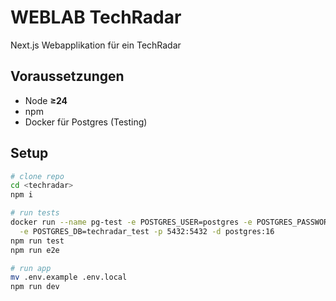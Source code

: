 # WEBLAB TechRadar

Next.js Webapplikation für ein TechRadar

## Voraussetzungen
- Node **≥24**
- npm
- Docker für Postgres (Testing)

## Setup
```bash
# clone repo
cd <techradar>
npm i

# run tests
docker run --name pg-test -e POSTGRES_USER=postgres -e POSTGRES_PASSWORD=postgres \
  -e POSTGRES_DB=techradar_test -p 5432:5432 -d postgres:16
npm run test
npm run e2e

# run app
mv .env.example .env.local
npm run dev
